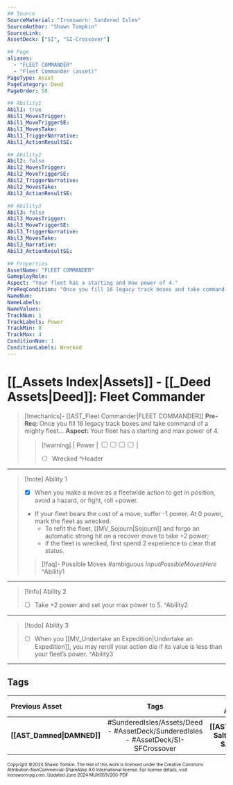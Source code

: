 ```yaml
---
## Source
SourceMaterial: "Ironsworn: Sundered Isles"
SourceAuthor: "Shawn Tompkin"
SourceLink: 
AssetDeck: ["SI", "SI-Crossover"]

## Page
aliases:
  - "FLEET COMMANDER"
  - "Fleet Commander (asset)"
PageType: Asset
PageCategory: Deed
PageOrder: 58

## Ability1
Abil1: true
Abil1_MovesTrigger: 
Abil1_MoveTriggerSE: 
Abil1_MovesTake: 
Abil1_TriggerNarrative: 
Abil1_ActionResultSE: 

## Ability2
Abil2: false
Abil2_MovesTrigger: 
Abil2_MoveTriggerSE: 
Abil2_TriggerNarrative: 
Abil2_MovesTake: 
Abil2_ActionResultSE: 

## Ability3
Abil3: false
Abil3_MovesTrigger: 
Abil3_MoveTriggerSE: 
Abil3_TriggerNarrative: 
Abil3_MovesTake: 
Abil3_Narrative: 
Abil3_ActionResultSE: 

## Properties
AssetName: "FLEET COMMANDER"
GameplayRole: 
Aspect: "Your fleet has a starting and max power of 4."
PreReqCondition: "Once you fill 16 legacy track boxes and take command of a mighty fleet."
NameNum: 
NameLabels: 
NameValues: 
TrackNum: 1
TrackLabels: Power
TrackMin: 0
TrackMax: 4
ConditionNum: 1
ConditionLabels: Wrecked
---
```

# [[_Assets Index|Assets]] - [[_Deed Assets|Deed]]: Fleet Commander

> [!mechanics]- [[AST_Fleet Commander|FLEET COMMANDER]]
> **Pre-Req:** Once you fill 16 legacy track boxes and take command of a mighty fleet...
> **Aspect:** Your fleet has a starting and max power of 4.
> > [!warning] | Power | <input type="checkbox" /><input type="checkbox" /><input type="checkbox" /><input type="checkbox" /> |
> > - [ ] Wrecked ^Header
 ___
> [!note] Ability 1
> - [x] When you make a move as a fleetwide action to get in position, avoid a hazard, or fight, roll +power.
> - If your fleet bears the cost of a move, suffer -1 power. At 0 power, mark the fleet as wrecked.
> 	- To refit the fleet, [[MV_Sojourn|Sojourn]] and forgo an automatic strong hit on a recover move to take +2 power;
> 	- if the fleet is wrecked, first spend 2 experience to clear that status.  
> > [!faq]- Possible Moves
> > #ambiguous _InputPossibleMovesHere_ ^Ability1
___
> [!info] Ability 2
> - [ ] Take +2 power and set your max power to 5. ^Ability2
___
> [!todo] Ability 3
> - [ ] When you [[MV_Undertake an Expedition|Undertake an Expedition]], you may reroll your action die if its value is less than your fleet’s power. ^Ability3
___
## Tags

| Previous Asset | Tags | Next Asset |
| :--- | :---: | ---: |
| **[[AST_Damned\|DAMNED]]** | #SunderedIsles/Assets/Deed - #AssetDeck/SunderedIsles - #AssetDeck/SI-SFCrossover | **[[AST_Old Salt\|OLD SALT]]** |

<font size=-2>Copyright ©2024 Shawn Tomkin. The text of this work is licensed under the Creative Commons Attribution-NonCommercial-ShareAlike 4.0 International license. For license details, visit ironswornrpg.com. Updated June 2024 MUH051V200-PDF</font>